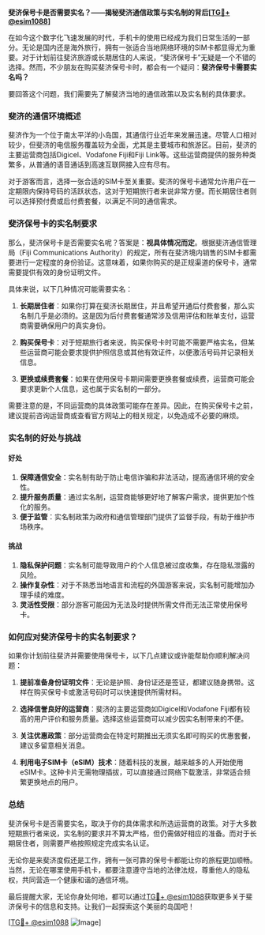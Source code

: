 **斐济保号卡是否需要实名？——揭秘斐济通信政策与实名制的背后[[TG💪+ @esim1088](https://t.me/s/esim1088)]**

在如今这个数字化飞速发展的时代，手机卡的使用已经成为我们日常生活的一部分。无论是国内还是海外旅行，拥有一张适合当地网络环境的SIM卡都显得尤为重要。对于计划前往斐济旅游或长期居住的人来说，“斐济保号卡”无疑是一个不错的选择。然而，不少朋友在购买斐济保号卡时，都会有一个疑问：**斐济保号卡需要实名吗？**

要回答这个问题，我们需要先了解斐济当地的通信政策以及实名制的具体要求。

### **斐济的通信环境概述**

斐济作为一个位于南太平洋的小岛国，其通信行业近年来发展迅速。尽管人口相对较少，但斐济的电信服务覆盖较为全面，尤其是主要城市和旅游区。目前，斐济的主要运营商包括Digicel、Vodafone Fiji和Fiji Link等。这些运营商提供的服务种类繁多，从普通的语音通话到高速互联网接入应有尽有。

对于游客而言，选择一张合适的SIM卡至关重要。斐济的保号卡通常允许用户在一定期限内保持号码的活跃状态，这对于短期旅行者来说非常方便。而长期居住者则可以选择预付费或后付费套餐，以满足不同的通信需求。

### **斐济保号卡的实名制要求**

那么，斐济保号卡是否需要实名呢？答案是：**视具体情况而定**。根据斐济通信管理局（Fiji Communications Authority）的规定，所有在斐济境内销售的SIM卡都需要进行一定程度的身份验证。这意味着，如果你购买的是正规渠道的保号卡，通常需要提供有效的身份证明文件。

具体来说，以下几种情况可能需要实名：

1. **长期居住者**：如果你打算在斐济长期居住，并且希望开通后付费套餐，那么实名制几乎是必须的。这是因为后付费套餐通常涉及信用评估和账单支付，运营商需要确保用户的真实身份。

2. **购买保号卡**：对于短期旅行者来说，购买保号卡时可能不需要严格实名，但某些运营商可能会要求提供护照信息或其他有效证件，以便激活号码并记录相关信息。

3. **更换或续费套餐**：如果在使用保号卡期间需要更换套餐或续费，运营商可能会要求更新个人信息，这也属于实名制的一部分。

需要注意的是，不同运营商的具体政策可能存在差异。因此，在购买保号卡之前，建议提前咨询运营商或查看官方网站上的相关规定，以免造成不必要的麻烦。

### **实名制的好处与挑战**

#### **好处**
1. **保障通信安全**：实名制有助于防止电信诈骗和非法活动，提高通信环境的安全性。
2. **提升服务质量**：通过实名制，运营商能够更好地了解客户需求，提供更加个性化的服务。
3. **便于监管**：实名制政策为政府和通信管理部门提供了监督手段，有助于维护市场秩序。

#### **挑战**
1. **隐私保护问题**：实名制可能导致用户的个人信息被过度收集，存在隐私泄露的风险。
2. **操作复杂性**：对于不熟悉当地语言和流程的外国游客来说，实名制可能增加办理手续的难度。
3. **灵活性受限**：部分游客可能因为无法及时提供所需文件而无法正常使用保号卡。

### **如何应对斐济保号卡的实名制要求？**

如果你计划前往斐济并需要使用保号卡，以下几点建议或许能帮助你顺利解决问题：

1. **提前准备身份证明文件**：无论是护照、身份证还是签证，都建议随身携带。这样在购买保号卡或激活号码时可以快速提供所需材料。

2. **选择信誉良好的运营商**：斐济的主要运营商如Digicel和Vodafone Fiji都有较高的用户评价和服务质量。选择这些运营商可以减少因实名制带来的不便。

3. **关注优惠政策**：部分运营商会在特定时期推出无须实名即可购买的优惠套餐，建议多留意相关消息。

4. **利用电子SIM卡（eSIM）技术**：随着科技的发展，越来越多的人开始使用eSIM卡。这种卡片无需物理插拔，可以直接通过网络下载激活，非常适合频繁更换地点的用户。

### **总结**

斐济保号卡是否需要实名，取决于你的具体需求和所选运营商的政策。对于大多数短期旅行者来说，实名制的要求并不算太严格，但仍需做好相应的准备。而对于长期居住者，则需要严格按照规定完成实名认证。

无论你是来斐济度假还是工作，拥有一张可靠的保号卡都能让你的旅程更加顺畅。当然，无论在哪里使用手机卡，都要注意遵守当地的法律法规，尊重他人的隐私权，共同营造一个健康和谐的通信环境。

最后提醒大家，无论你身处何地，都可以通过[TG💪+ @esim1088](https://t.me/s/esim1088)获取更多关于斐济保号卡的信息和支持。让我们一起探索这个美丽的岛国吧！

[[TG💪+ @esim1088](https://t.me/s/esim1088) ![Image](https://i.postimg.cc/4NQfJmqS/Snipaste-2025-05-13-00-14-12.png)]
